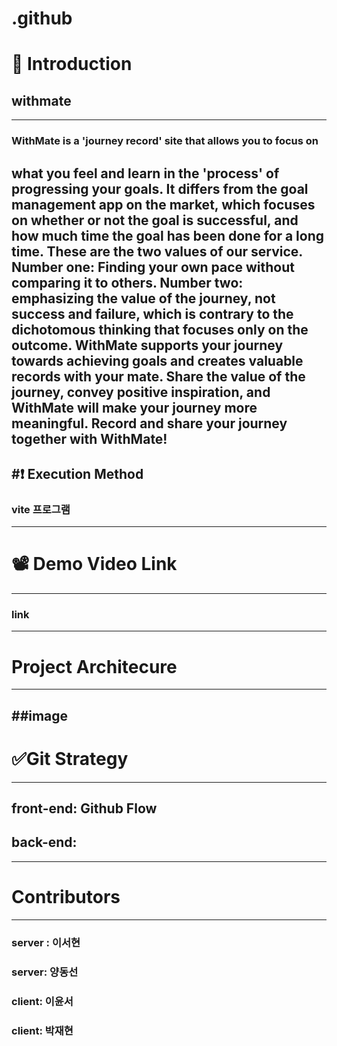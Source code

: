 # .github
# 📢 Introduction 
## withmate 
---
 ### WithMate is a 'journey record' site that allows you to focus on
what you feel and learn in the 'process' of progressing your goals.
It differs from the goal management app on the market, which
focuses on whether or not the goal is successful, and how much
time the goal has been done for a long time.
These are the two values of our service.
Number one: Finding your own pace without comparing it to others.
Number two: emphasizing the value of the journey, not success
and failure, which is contrary to the dichotomous thinking
that focuses only on the outcome.
WithMate supports your journey towards achieving goals and creates
valuable records with your mate.
Share the value of the journey, convey positive inspiration,
and WithMate will make your journey more meaningful.
Record and share your journey together with WithMate!
---
#❗ Execution Method
---
### vite 프로그램 
---
# 📽 Demo Video Link
---
### link
---
# Project Architecure
---
##image
---
# ✅Git Strategy
---
## front-end: Github Flow
## back-end: 
---
# Contributors
---
### server : 이서현

### server: 양동선

### client: 이윤서 

### client: 박재현 
